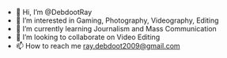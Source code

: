 - 👋 Hi, I’m @DebdootRay
- 👀 I’m interested in Gaming, Photography, Videography, Editing
- 🌱 I’m currently learning Journalism and Mass Communication
- 💞️ I’m looking to collaborate on Video Editing
- 📫 How to reach me ray.debdoot2009@gmail.com

<!---
DebdootRay/DebdootRay is a ✨ special ✨ repository because its `README.md` (this file) appears on your GitHub profile.
You can click the Preview link to take a look at your changes.
--->
